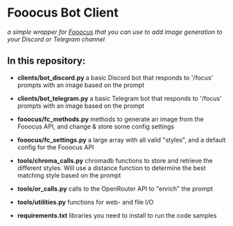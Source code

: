 # Fooocus Bot Client

_a simple wrapper for [Fooocus](https://github.com/lllyasviel/Fooocus) that you can use to add image generation to your
Discord or Telegram channel_

## In this repository:

- **clients/bot_discord.py** a basic Discord bot that responds to '/focus' prompts with an image based on the prompt


- **clients/bot_telegram.py** a basic Telegram bot that responds to '/focus' prompts with an image based on the prompt


- **fooocus/fc_methods.py** methods to generate an image from the Fooocus API,
  and change & store some config settings


- **fooocus/fc_settings.py** a large array with all valid "styles",
  and a default config for the Fooocus API


- **tools/chroma_calls.py** chromadb functions to store and retrieve the different styles.
  Will use a distance function to determine the best matching style based on the prompt


- **tools/or_calls.py** calls to the OpenRouter API to "enrich" the prompt


- **tools/utilities.py** functions for web- and file I/O


- **requirements.txt** libraries you need to install to run the code samples
